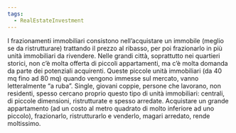 ```yaml
---
tags:
  - RealEstateInvestment
---
```



I frazionamenti immobiliari consistono nell’acquistare un immobile (meglio se da ristrutturare) trattando il prezzo al ribasso, per poi frazionarlo in più unità immobiliari da rivendere. Nelle grandi città, soprattutto nei quartieri storici, non c’è molta offerta di piccoli appartamenti, ma c’è molta domanda da parte dei potenziali acquirenti. Queste piccole unità immobiliari (da 40 mq fino ad 80 mq) quando vengono immesse sul mercato, vanno letteralmente “a ruba”. Single, giovani coppie, persone che lavorano, non residenti, spesso cercano proprio questo tipo di unità immobiliari: centrali, di piccole dimensioni, ristrutturate e spesso arredate.
Acquistare un grande appartamento (ad un costo al metro quadrato di molto inferiore ad uno piccolo), frazionarlo, ristrutturarlo e venderlo, magari arredato, rende moltissimo.